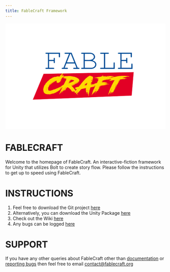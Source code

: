 ```yaml
---
title: FableCraft Framework
---
```


<img align="centre" width="510" height="330" src="https://github.com/mylesblasonato/fablecraft.github.io/blob/main/4JDbDj.png?raw=true"><br>

# FABLECRAFT<br>
Welcome to the homepage of FableCraft. An interactive-fiction framework for Unity that utilizes Bolt to create story flow. Please follow the instructions to get up to speed using FableCraft.

# INSTRUCTIONS<br>
1. Feel free to download the Git project [here](https://github.com/mylesblasonato/FableCraft.git)
2. Alternatively, you can download the Unity Package [here](https://bit.ly/2J2Nf8D)
3. Check out the Wiki [here](http://wiki.fablecraft.org/)
4. Any bugs can be logged [here](https://www.jotform.com/203217781850051)
  
# SUPPORT<br>
If you have any other queries about FableCraft other than [documentation](http://wiki.fablecraft.org/) or [reporting bugs](https://www.jotform.com/203217781850051) then feel free to email [contact@fablecraft.org](mailto:contact@fablecraft.org)